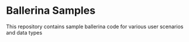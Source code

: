 # Ballerina Samples
This repository contains sample ballerina code for various user scenarios and data types
